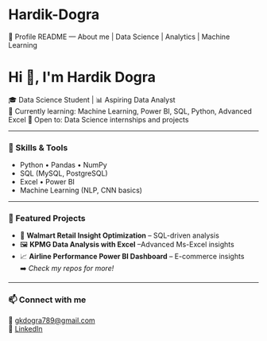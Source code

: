 # Hardik-Dogra
👋 Profile README — About me  | Data Science | Analytics | Machine Learning
# Hi 👋, I'm Hardik Dogra

🎓 Data Science Student | 📊 Aspiring Data Analyst  
🌱 Currently learning: Machine Learning, Power BI, SQL, Python, Advanced Excel 
🤝 Open to: Data Science internships and projects  

---

### 🔧 Skills & Tools
- Python • Pandas • NumPy  
- SQL (MySQL, PostgreSQL)  
- Excel • Power BI  
- Machine Learning (NLP, CNN basics)

---

### 📌 Featured Projects
- 🧠 **Walmart Retail Insight Optimization** – SQL-driven analysis 
- 🖼️ **KPMG Data Analysis with Excel** –Advanced Ms-Excel insights 
- 📈 **Airline Performance Power BI  Dashboard** – E-commerce insights  
➡️ *Check my repos for more!*

---

### 📫 Connect with me
📧 gkdogra789@gmail.com  
🔗 [LinkedIn](https://www.linkedin.com/in/hardik-dogra-05a1791b9/)
